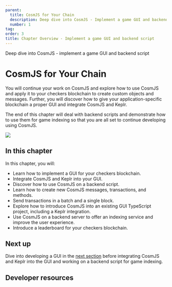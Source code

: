 ```yaml
---
parent:
  title: CosmJS for Your Chain
  description: Deep dive into CosmJS - Implement a game GUI and backend script
  number: 1
tag:
order: 3
title: Chapter Overview - Implement a game GUI and backend script
---
```


<div class="tm-overline tm-rf-1 tm-lh-title tm-medium tm-muted">Deep dive into CosmJS - implement a game GUI and backend script</div>
<h1 class="mt-4 mb-6">CosmJS for Your Chain</h1>

You will continue your work on CosmJS and explore how to use CosmJS and apply it to your checkers blockchain to create custom objects and messages. Further, you will discover how to give your application-specific blockchain a proper GUI and integrate CosmJS and Keplr.

The end of this chapter will deal with backend scripts and demonstrate how to use them for game indexing so that you are all set to continue developing using CosmJS.

![](/green-planet.svg)

## In this chapter

<HighlightBox type="learning">

In this chapter, you will:

* Learn how to implement a GUI for your checkers blockchain.
* Integrate CosmJS and Keplr into your GUI.
* Discover how to use CosmJS on a backend script.
* Learn how to create new CosmJS messages, transactions, and methods.
* Send transactions in a batch and a single block.
* Explore how to introduce CosmJS into an existing GUI TypeScript project, including a Keplr integration.
* Use CosmJS on a backend server to offer an indexing service and improve the user experience.
* Introduce a leaderboard for your checkers blockchain.

</HighlightBox>

<card-module/>

## Next up

Dive into developing a GUI in the [next section](./external-gui.md) before integrating CosmJS and Keplr into the GUI and working on a backend script for game indexing.

## Developer resources

<div v-for="resource in $themeConfig.resources">
  <Resource
    :title="resource.title"
    :description="resource.description"
    :links="resource.links"
    :image="resource.image"
    :large="true"
  />
  <br/>
</div>
